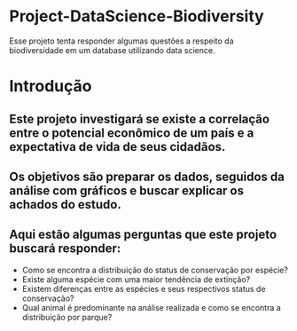 # Project-DataScience-Biodiversity
Esse projeto tenta responder algumas questões a respeito da biodiversidade em um database utilizando data science.

# Introdução
## Este projeto investigará se existe a correlação entre o potencial econômico de um país e a expectativa de vida de seus cidadãos.
## Os objetivos são preparar os dados, seguidos da análise com gráficos e buscar explicar os achados do estudo.

## Aqui estão algumas perguntas que este projeto buscará responder:

 - Como se encontra a distribuição do status de conservação por espécie?
 - Existe alguma espécie com uma maior tendência de extinção?
 - Existem diferenças entre as espécies e seus respectivos status de conservação?
 - Qual animal é predominante na análise realizada e como se encontra a distribuição por parque?

